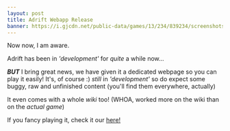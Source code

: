 ```yaml
---
layout: post
title: Adrift Webapp Release
banner: https://i.gjcdn.net/public-data/games/13/234/839234/screenshots/5fdea5e7-003f-4da5-a3eb-1ca87175e177-pf6hr4rs.jpg
---
```


Now now, I am aware.

Adrift has been in _'development'_ for _quite_ a while now...

_**BUT**_ I bring great news, we have given it a dedicated webpage so you can play it easily! It's, of course :) _still_ in _'development'_ so do expect some buggy, raw and unfinished content (you'll find them everywhere, actually)

It even comes with a whole _wiki_ too! (WHOA, worked more on the wiki than on the _actual game_)

If you fancy playing it, check it our [here!](https://adriftapp.github.io)
